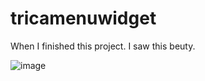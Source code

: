 # tricamenuwidget
 



When  I finished this project. I saw this beuty. 

![image](https://user-images.githubusercontent.com/71778580/135165901-c4caaed8-b6ff-4017-879e-7b62b2912893.png)


